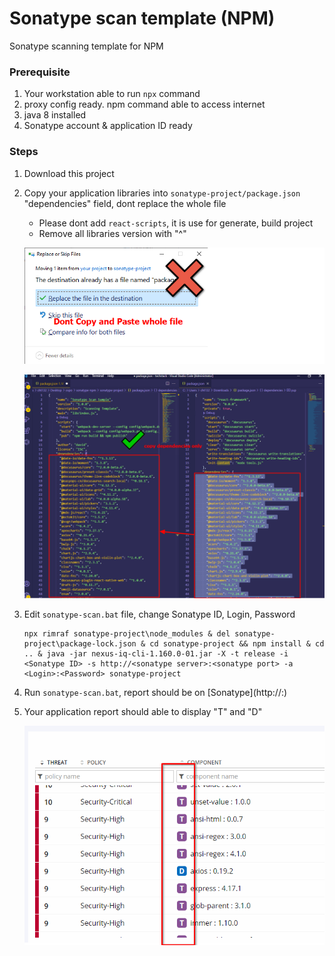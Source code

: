 # Sonatype scan template (NPM)
Sonatype scanning template for NPM

### Prerequisite

1. Your workstation able to run `npx` command
2. proxy config ready. npm command able to access internet
3. java 8 installed
4. Sonatype account & application ID ready

### Steps

1. Download this project

2. Copy your application libraries into `sonatype-project/package.json` "dependencies" field, dont replace the whole file

   - Please dont add `react-scripts`, it is use for generate, build project
   - Remove all libraries version with "^"

   ![image-20211112152948712](image-20211112152948712.png)

   ![image-20211112153456963](image-20211112153456963.png)

3. Edit `sonatype-scan.bat` file, change Sonatype ID, Login, Password

    ```
    npx rimraf sonatype-project\node_modules & del sonatype-project\package-lock.json & cd sonatype-project && npm install & cd .. & java -jar nexus-iq-cli-1.160.0-01.jar -X -t release -i <Sonatype ID> -s http://<sonatype server>:<sonatype port> -a <Login>:<Password> sonatype-project
    ```

4. Run `sonatype-scan.bat`, report should be on [Sonatype](http://<sonatype server>:<sonatype port>)

5. Your application report should able to display "T" and "D"

   ![image-20211112154614804](image-20211112154614804.png)
